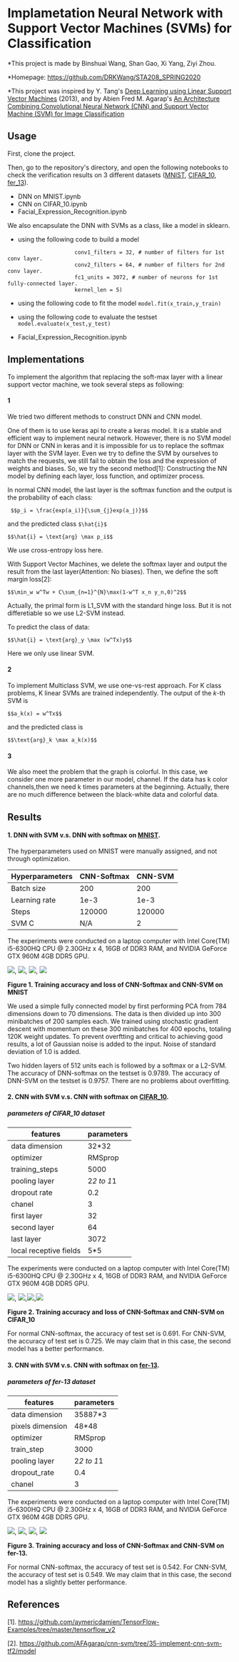Implametation Neural Network with Support Vector Machines (SVMs) for Classification
===

*This project is made by Binshuai Wang, Shan Gao, Xi Yang, Ziyi Zhou.

*Homepage: https://github.com/DRKWang/STA208_SPRING2020

*This project was inspired by Y. Tang's [Deep Learning using Linear Support Vector Machines](https://arxiv.org/abs/1306.0239)
(2013), and by Abien Fred M. Agarap's [An Architecture Combining Convolutional Neural Network (CNN) and Support Vector Machine (SVM) for Image Classification](https://arxiv.org/pdf/1712.03541)


## Usage

First, clone the project.

Then, go to the repository's directory, and open the following notebooks to check the verification results on 3 different datasets ([MNIST](http://yann.lecun.com/exdb/mnist/), [CIFAR_10](https://www.cs.toronto.edu/~kriz/cifar.html), [fer_13](https://www.kaggle.com/ahmedmoorsy/facial-expression)).

- DNN on MNIST.ipynb
- CNN on CIFAR_10.ipynb
- Facial_Expression_Recognition.ipynb

We also encapsulate the DNN with SVMs as a class, like a model in sklearn.

- using the following code to build a model
``` model = CNN_softmax_and_SVM.CNN_softmax( num_classes = 10, 
                     conv1_filters = 32, # number of filters for 1st conv layer.
                     conv2_filters = 64, # number of filters for 2nd conv layer.
                     fc1_units = 3072, # number of neurons for 1st fully-connected layer.
                     kernel_len = 5)
```

- using the following code to fit the model
```model.fit(x_train,y_train) ```

- using the following code to evaluate the testset
```model.evaluate(x_test,y_test)```


- Facial_Expression_Recognition.ipynb

## Implementations

To implement the algorithm that replacing the soft-max layer with a linear support vector machine, we took several steps as following:
#### 1 
We tried two different methods to construct DNN and CNN model. 

One of them is to use keras api to create a keras model. It is a stable and efficient way to implement neural network. However, there is no SVM model for DNN or CNN in keras and it is impossible for us to replace the softmax layer with the SVM layer. Even we try to define the SVM by ourselves to match the requests, we still fail to obtain the loss and the expression of weights and biases. So, we try the second method[1]: Constructing the NN model by defining each layer, loss function, and optimizer process. 

In normal CNN model, the last layer is the softmax function and the output is the probability of each class:

``` $$p_i = \frac{exp(a_i)}{\sum_{j}exp(a_j)}$$```

and the predicted class ```$\hat{i}$```

```$$\hat{i} = \text{arg} \max p_i$$```

We use cross-entropy loss here.

With Support Vector Machines, we delete the softmax layer and output the result from the last layer(Attention: No biases). Then, we define the soft margin loss[2]:

```$$\min_w w^Tw + C\sum_{n=1}^{N}\max(1-w^T x_n y_n,0)^2$$```

Actually, the primal form is L1_SVM with the standard hinge loss. But it is not differetiable so we use L2-SVM instead. 

To predict the class of data:

```$$\hat{i} = \text{arg}_y \max (w^Tx)y$$```

Here we only use linear SVM. 

#### 2
To implement Multiclass SVM, we use one-vs-rest approach. For K class problems, K linear SVMs are trained independently. The output of the $k$-th SVM is

```$$a_k(x) = w^Tx$$```

and the predicted class is

```$$\text{arg}_k \max a_k(x)$$```


#### 3
We also meet the problem that the graph is colorful. In this case, we consider one more parameter in our model, channel. If the data has k color channels,then we need k times parameters at the beginning. Actually, there are no much difference between the black-white data and colorful data.

## Results

#### 1. DNN with SVM v.s. DNN with softmax on [MNIST](http://yann.lecun.com/exdb/mnist/).

The hyperparameters used on MNIST were manually assigned, and not through optimization.

|Hyperparameters|CNN-Softmax|CNN-SVM|
|---------------|-----------|-------|
|Batch size|200|200|
|Learning rate|1e-3|1e-3|
|Steps|120000|120000|
|SVM C|N/A|2|

The experiments were conducted on a laptop computer with Intel Core(TM) i5-6300HQ CPU @ 2.30GHz x 4, 16GB of DDR3 RAM,
and NVIDIA GeForce GTX 960M 4GB DDR5 GPU.

![](figures/softmax1.png), ![](figures/SVM1.png), ![](figures/softmax2.png), ![](figures/SVM2.png)

**Figure 1. Training accuracy and loss of CNN-Softmax and CNN-SVM on MNIST**

We used a simple fully connected model by first performing PCA from 784 dimensions down to 70 dimensions. The data is then divided up into 300 minibatches of 200 samples each. We trained using stochastic gradient descent with momentum on these 300 minibatches for 400 epochs, totaling 120K weight updates. To prevent overftting and critical to achieving good results, a lot of Gaussian noise is added to the input. Noise of standard deviation of 1.0 is added.

Two hidden layers of 512 units each is followed by a softmax or a L2-SVM. The accuracy of DNN-softmax on the testset is 0.9789. The accuracy of DNN-SVM on the testset is 0.9757. There are no problems about overfitting.

#### 2. CNN with SVM v.s. CNN with softmax on [CIFAR_10](https://www.cs.toronto.edu/~kriz/cifar.html).

##### parameters of CIFAR_10 dataset
|features|parameters|
|---------------|-----------|
|data dimension|32*32|
|optimizer|RMSprop|
|training_steps| 5000|
|pooling layer| 2*2 to 1*1|
|dropout rate| 0.2|
|chanel|3|
|first layer|32|
|second layer|64|
|last layer|3072|
|local receptive fields|5*5|

The experiments were conducted on a laptop computer with Intel Core(TM) i5-6300HQ CPU @ 2.30GHz x 4, 16GB of DDR3 RAM,
and NVIDIA GeForce GTX 960M 4GB DDR5 GPU.

![](figures/CNN-softmax_acc_C.png), ![](figures/CNN-SVM_acc_C.png),![](figures/CNN-softmax_loss_C.png),![](figures/CNN-SVM_loss_C.png)

**Figure 2. Training accuracy and loss of CNN-Softmax and CNN-SVM on CIFAR_10**

For normal CNN-softmax, the accuracy of test set is 0.691.
For CNN-SVM, the accuracy of test set is 0.725.
We may claim that in this case, the second model has a better performance.

#### 3. CNN with SVM v.s. CNN with softmax on [fer-13](https://www.kaggle.com/ahmedmoorsy/facial-expression).

##### parameters of fer-13 dataset
|features|parameters|
|---------------|-----------|
|data dimension|35887*3|
|pixels dimension|48*48|
|optimizer|RMSprop|
|train_step|3000|
|pooling layer|2*2 to 1*1|
|dropout_rate|0.4|
|chanel|3|

The experiments were conducted on a laptop computer with Intel Core(TM) i5-6300HQ CPU @ 2.30GHz x 4, 16GB of DDR3 RAM,
and NVIDIA GeForce GTX 960M 4GB DDR5 GPU.

![](figures/softmax_fer_accuracy.png), ![](figures/svm_fer_loss.png), ![](figures/softmax_fer_loss.png), ![](figures/svm_loss_fer.png)

**Figure 3. Training accuracy and loss of CNN-Softmax and CNN-SVM on fer-13.**

For normal CNN-softmax, the accuracy of test set is 0.542. For CNN-SVM, the accuracy of test set is 0.549.
We may claim that in this case, the second model has a slightly better performance.

## References

[1]. https://github.com/aymericdamien/TensorFlow-Examples/tree/master/tensorflow_v2

[2]. https://github.com/AFAgarap/cnn-svm/tree/35-implement-cnn-svm-tf2/model

